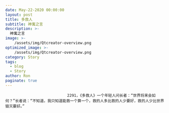 ```yaml
---
date: May-22-2020 00:00:00
layout: post
title: 多救人
subtitle: 神寓之言
description: >-
  神寓之言
image: >-
    /assets/img/Qtcreator-overview.png
optimized_image: >-
    /assets/img/Qtcreator-overview.png
category: Story
tags:
  - blog
  - Story
author: Ron
paginate: true
---
```


							　　2291，《多救人》一个年轻人问长者：“世界将来会如何？”长者说：“不知道，我只知道能救一个算一个，救的人多比救的人少要好，救的人少比世界毁灭要好。”
							
							
						